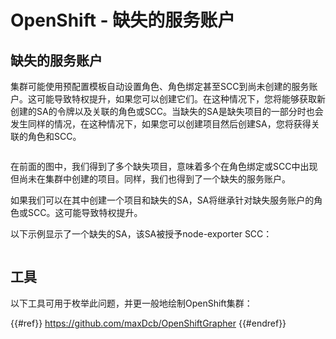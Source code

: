 # OpenShift - 缺失的服务账户

## 缺失的服务账户

集群可能使用预配置模板自动设置角色、角色绑定甚至SCC到尚未创建的服务账户。这可能导致特权提升，如果您可以创建它们。在这种情况下，您将能够获取新创建的SA的令牌以及关联的角色或SCC。当缺失的SA是缺失项目的一部分时也会发生同样的情况，在这种情况下，如果您可以创建项目然后创建SA，您将获得关联的角色和SCC。

<figure><img src="../../../images/openshift-missing-service-account-image1.png" alt=""><figcaption></figcaption></figure>

在前面的图中，我们得到了多个缺失项目，意味着多个在角色绑定或SCC中出现但尚未在集群中创建的项目。同样，我们也得到了一个缺失的服务账户。

如果我们可以在其中创建一个项目和缺失的SA，SA将继承针对缺失服务账户的角色或SCC。这可能导致特权提升。

以下示例显示了一个缺失的SA，该SA被授予node-exporter SCC：

<figure><img src="../../../images/openshift-missing-service-account-image2.png" alt=""><figcaption></figcaption></figure>

## 工具

以下工具可用于枚举此问题，并更一般地绘制OpenShift集群：

{{#ref}}
https://github.com/maxDcb/OpenShiftGrapher
{{#endref}}
